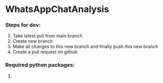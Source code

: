 # WhatsAppChatAnalysis

### Steps for dev:
1. Take latest pull from main branch
2. Create new branch 
3. Make all changes to this new branch and finally push this new branch
4. Create a pull request on github


### Required python packages:
1. 
